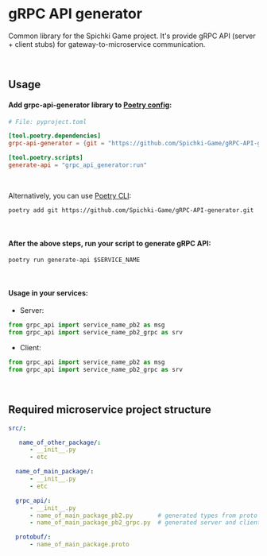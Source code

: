 # gRPC API generator

Common library for the Spichki Game project. It's provide gRPC API (server + client stubs) for gateway-to-microservice communication.

<br>

## Usage

#### Add **grpc-api-generator** library to [Poetry config](https://python-poetry.org/docs/pyproject/):

```toml
# File: pyproject.toml

[tool.poetry.dependencies]
grpc-api-generator = {git = "https://github.com/Spichki-Game/gRPC-API-generator.git"}

[tool.poetry.scripts]
generate-api = "grpc_api_generator:run"

```

<br>

Alternatively, you can use [Poetry CLI](https://python-poetry.org/docs/cli/#add):
```Shell
poetry add git https://github.com/Spichki-Game/gRPC-API-generator.git
```

<br>

#### After the above steps, run your script to generate gRPC API:

```Shell
poetry run generate-api $SERVICE_NAME
```

<br>

#### Usage in your services:

* Server:
```Python
from grpc_api import service_name_pb2 as msg
from grpc_api import service_name_pb2_grpc as srv
```

* Client:
```Python
from grpc_api import service_name_pb2 as msg
from grpc_api import service_name_pb2_grpc as srv
```

<br>

## Required microservice project structure

```yaml
src/:

   name_of_other_package/:
      - __init__.py
      - etc

  name_of_main_package/:
      - __init__.py
      - etc

  grpc_api/:
      - __init__.py
      - name_of_main_package_pb2.py       # generated types from proto schema
      - name_of_main_package_pb2_grpc.py  # generated server and client stubs

  protobuf/:
      - name_of_main_package.proto
```
